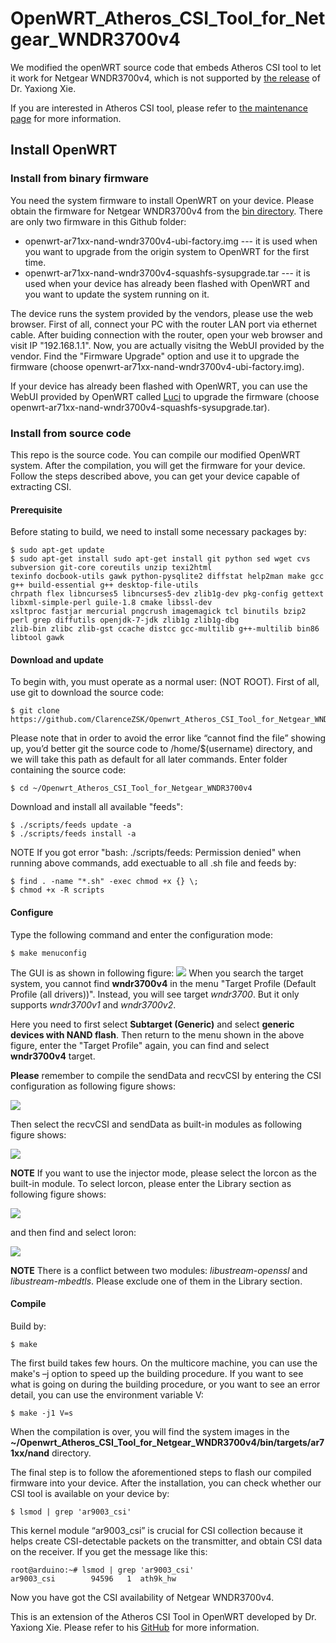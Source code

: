 # OpenWRT_Atheros_CSI_Tool_for_Netgear_WNDR3700v4
We modified the openWRT source code that embeds Atheros CSI tool to let it work for Netgear WNDR3700v4, which is not supported by [the release](https://github.com/xieyaxiongfly/Atheros_CSI_tool_OpenWRT_src) of Dr. Yaxiong Xie.

If you are interested in Atheros CSI tool, please refer to [the maintenance page](http://pdcc.ntu.edu.sg/wands/Atheros/) for more information.

## Install OpenWRT
### Install from binary firmware
You need the system firmware to install OpenWRT on your device. Please obtain the firmware for Netgear WNDR3700v4 from the [bin directory](https://github.com/ClarenceZSK/Openwrt_Atheros_CSI_Tool_for_Netgear_WNDR3700v4/tree/master/bin/targets/ar71xx/nand). There are only two firmware in this Github folder:
* openwrt-ar71xx-nand-wndr3700v4-ubi-factory.img --- it is used when you want to upgrade from the origin system to OpenWRT for the first time.
* openwrt-ar71xx-nand-wndr3700v4-squashfs-sysupgrade.tar --- it is used when your device has already been flashed with OpenWRT and you want to update the system running on it.

The device runs the system provided by the vendors, please use the web browser. First of all, connect your PC with the router LAN port via ethernet cable. After buiding connection with the router, open your web browser and visit IP "192.168.1.1". Now, you are actually visitng the WebUI provided by the vendor. Find the "Firmware Upgrade" option and use it to upgrade the firmware (choose openwrt-ar71xx-nand-wndr3700v4-ubi-factory.img).

If your device has already been flashed with OpenWRT, you can use the WebUI provided by OpenWRT called [Luci](https://wiki.openwrt.org/doc/techref/luci) to upgrade the firmware (choose openwrt-ar71xx-nand-wndr3700v4-squashfs-sysupgrade.tar).

### Install from source code
This repo is the source code. You can compile our modified OpenWRT system. After the compilation, you will get the firmware for your device. Follow the steps described above, you can get your device capable of extracting CSI.

#### Prerequisite
Before stating to build, we need to install some necessary packages by:
```
$ sudo apt-get update
$ sudo apt-get install sudo apt-get install git python sed wget cvs subversion git-core coreutils unzip texi2html  
texinfo docbook-utils gawk python-pysqlite2 diffstat help2man make gcc g++ build-essential g++ desktop-file-utils     
chrpath flex libncurses5 libncurses5-dev zlib1g-dev pkg-config gettext libxml-simple-perl guile-1.8 cmake libssl-dev
xsltproc fastjar mercurial pngcrush imagemagick tcl binutils bzip2 perl grep diffutils openjdk-7-jdk zlib1g zlib1g-dbg
zlib-bin zlibc zlib-gst ccache distcc gcc-multilib g++-multilib bin86 libtool gawk
```
#### Download and update
To begin with, you must operate as a normal user: (NOT ROOT). First of all, use git to download the source code:
```
$ git clone https://github.com/ClarenceZSK/Openwrt_Atheros_CSI_Tool_for_Netgear_WNDR3700v4.git
```
Please note that in order to avoid the error like “cannot find the file” showing up, you’d better git the source code to /home/$(username) directory, and we will take this path as default for all later commands. Enter folder containing the source code:
```
$ cd ~/Openwrt_Atheros_CSI_Tool_for_Netgear_WNDR3700v4
```
Download and install all available "feeds":
```
$ ./scripts/feeds update -a
$ ./scripts/feeds install -a
```
NOTE If you got error "bash: ./scripts/feeds: Permission denied" when running above commands, add exectuable to all .sh file and feeds by:
```
$ find . -name "*.sh" -exec chmod +x {} \;
$ chmod +x -R scripts
```
#### Configure
Type the following command and enter the configuration mode:
```
$ make menuconfig
```
The GUI is as shown in following figure:
![](https://camo.githubusercontent.com/4a1486c1e78242af80f52fc95844acdf2c574cf4/687474703a2f2f706463632e6e74752e6564752e73672f77616e64732f41746865726f732f696d616765732f6d656e75636f6e6669672e706e67)
When you search the target system, you cannot find **wndr3700v4** in the menu "Target Profile (Default Profile (all drivers))". Instead, you will see target _wndr3700_. But it only supports _wndr3700v1_ and _wndr3700v2_.

Here you need to first select **Subtarget  (Generic)** and select **generic devices with NAND flash**. Then return to the menu shown in the above figure, enter the "Target Profile" again, you can find and select **wndr3700v4** target.

**Please** remember to compile the sendData and recvCSI by entering the CSI configuration as following figure shows:

![](https://camo.githubusercontent.com/40b92ef85a54a90ab39dc4f95bea51e6e1371e1c/687474703a2f2f706463632e6e74752e6564752e73672f77616e64732f41746865726f732f696d616765732f6d616b654353492e706e67)

Then select the recvCSI and sendData as built-in modules as following figure shows:

![](https://camo.githubusercontent.com/c4894e38fc55d8a4171967ab873aea91878ea501/687474703a2f2f706463632e6e74752e6564752e73672f77616e64732f41746865726f732f696d616765732f726563764353492e706e67)

**NOTE** If you want to use the injector mode, please select the lorcon as the built-in module. To select lorcon, please enter the Library section as following figure shows:

![](https://camo.githubusercontent.com/9310e8989f1b854606426952b7fd3918bd829481/687474703a2f2f706463632e6e74752e6564752e73672f77616e64732f41746865726f732f696d616765732f6c69625f6d616b652e706e67)

and then find and select loron:

![](https://camo.githubusercontent.com/a57347f460571f8acf1afab880e2cd9d1bdb6581/687474703a2f2f706463632e6e74752e6564752e73672f77616e64732f41746865726f732f696d616765732f6c6f72636f6e2e706e67)

**NOTE** There is a conflict between two modules: _libustream-openssl_ and _libustream-mbedtls_. Please exclude one of them in the Library section.

#### Compile
Build by:
```
$ make
```
The first build takes few hours. On the multicore machine, you can use the make's –j option to speed up the building procedure. If you want to see what is going on during the building procedure, or you want to see an error detail, you can use the environment variable V:
```
$ make -j1 V=s
```
When the compilation is over, you will find the system images in the **~/Openwrt_Atheros_CSI_Tool_for_Netgear_WNDR3700v4/bin/targets/ar71xx/nand** directory.

The final step is to follow the aforementioned steps to flash our compiled firmware into your device. After the installation, you can check whether our CSI tool is available on your device by:
```
$ lsmod | grep 'ar9003_csi'
```
This kernel module “ar9003_csi” is crucial for CSI collection because it helps create CSI-detectable packets on the transmitter, and obtain CSI data on the receiver. If you get the message like this:

```
root@arduino:~# lsmod | grep 'ar9003_csi'
ar9003_csi        94596   1  ath9k_hw
```

Now you have got the CSI availability of Netgear WNDR3700v4.

This is an extension of the Atheros CSI Tool in OpenWRT developed by Dr. Yaxiong Xie. Please refer to his [GitHub](https://github.com/xieyaxiongfly/Atheros_CSI_tool_OpenWRT_src) for more information.
